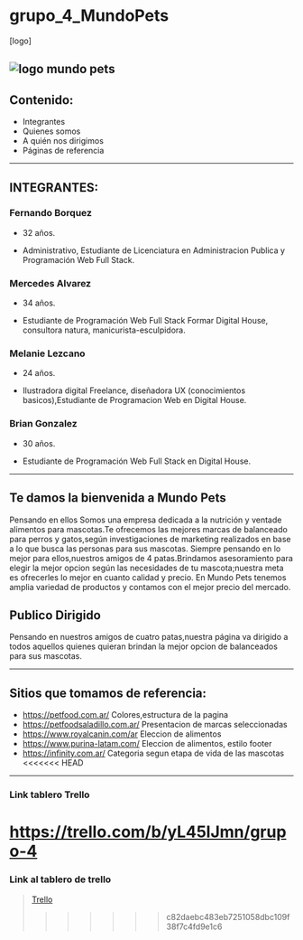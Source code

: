 # grupo_4_MundoPets
[logo]


![logo mundo pets](https://user-images.githubusercontent.com/106325676/174436852-eef49c9a-554c-4858-937e-efdf15562050.jpeg)
------------
## Contenido: 

- Integrantes
-  Quienes somos
-  A quién nos dirigimos
-  Páginas de referencia

------------
## INTEGRANTES:

###  Fernando Borquez

- 32 años.

- Administrativo, Estudiante de Licenciatura en Administracion Publica y Programación Web Full Stack.

###  Mercedes Alvarez

- 34 años.

- Estudiante de Programación Web Full Stack Formar Digital House, consultora natura, manicurista-esculpidora.

###  Melanie Lezcano

- 24 años.

- Ilustradora digital Freelance, diseñadora UX (conocimientos basicos),Estudiante de Programacion Web en Digital House.

###  Brian Gonzalez

- 30 años.

- Estudiante de Programación Web Full Stack en Digital House.

------------

## Te damos la bienvenida a Mundo Pets
Pensando en ellos
Somos una empresa dedicada a la nutrición y ventade alimentos para mascotas.Te ofrecemos las mejores marcas de balanceado para perros y gatos,según investigaciones de marketing realizados en base a lo que busca las personas para sus mascotas.
Siempre pensando en lo mejor para ellos,nuestros amigos de 4 patas.Brindamos  asesoramiento para elegir la mejor opcion según las necesidades de  tu mascota;nuestra meta es ofrecerles lo mejor en cuanto calidad y precio.
En Mundo Pets tenemos amplia variedad de productos y contamos con el mejor precio del mercado.    


## Publico Dirigido


Pensando  en nuestros amigos de cuatro patas,nuestra página va dirigido a todos aquellos quienes quieran brindan la mejor opcion de balanceados para sus mascotas.

------------

## Sitios que tomamos de referencia:
- https://petfood.com.ar/
 Colores,estructura de la pagina
- https://petfoodsaladillo.com.ar/
Presentacion de marcas seleccionadas
- https://www.royalcanin.com/ar
Eleccion de alimentos 
- https://www.purina-latam.com/
Eleccion de alimentos, estilo footer
- https://infinity.com.ar/
Categoria segun etapa de vida de las mascotas 
<<<<<<< HEAD
-----------
### Link tablero Trello

https://trello.com/b/yL45lJmn/grupo-4
=======


### Link al tablero de trello
>[Trello](https://trello.com/b/yL45lJmn/grupo-4)
>>>>>>> c82daebc483eb7251058dbc109f38f7c4fd9e1c6
